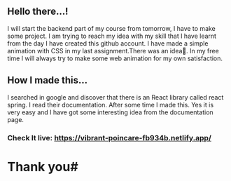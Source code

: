 ## Hello there...!
I will start the backend part of my course from tomorrow, I have to make some project. I am trying to reach my idea with my skill that I have learnt from the day I have created this github account. 
I have made a simple animation with CSS in my last assignment.There was an idea🤶. In my free time I  will always try to make some web animation for my own satisfaction. 

## How I made this...
I searched in google and discover that there is an React library called react spring. I read their documentation. After some time I made this. Yes it is very easy and I have got some interesting idea from the documentation page.


### Check It live: https://vibrant-poincare-fb934b.netlify.app/


# Thank you# 
